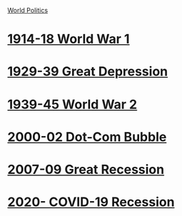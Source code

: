 [World Politics](../World%20Politics)
# [1914-18 World War 1](1914-18%20World%20War%201)
# [1929-39 Great Depression](1929-39%20Great%20Depression)
# [1939-45 World War 2](1939-45%20World%20War%202)
# [2000-02 Dot-Com Bubble](2000-02%20Dot-Com%20Bubble)
# [2007-09 Great Recession](2007-09%20Great%20Recession)
# [2020- COVID-19 Recession](2020-%20COVID-19%20Recession)